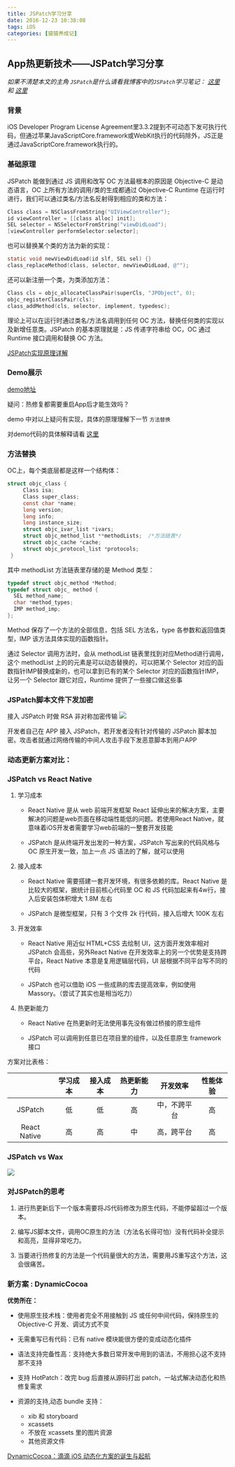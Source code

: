 ```yaml
---
title: JSPatch学习分享
date: 2016-12-23 10:38:08
tags: iOS
categories: [猿猿养成记]
---
```


## App热更新技术——JSPatch学习分享



 _如果不清楚本文的主角 `JSPatch`是什么请看我博客中的`JSPatch`学习笔记： [这里](/2016/12/19/JSPatch%E5%AD%A6%E4%B9%A0%E7%AC%94%E8%AE%B0-%E4%B8%80/index.html) 和 [这里](/2016/12/19/JSPatch%E5%AD%A6%E4%B9%A0%E7%AC%94%E8%AE%B0-%E4%BA%8C/index.html)_

### 背景


iOS Developer Program License Agreement里3.3.2提到不可动态下发可执行代码，但通过苹果JavaScriptCore.framework或WebKit执行的代码除外，JS正是通过JavaScriptCore.framework执行的。



### 基础原理



JSPatch 能做到通过 JS 调用和改写 OC 方法最根本的原因是 Objective-C 是动态语言，OC 上所有方法的调用/类的生成都通过 Objective-C Runtime 在运行时进行，我们可以通过类名/方法名反射得到相应的类和方法：

<!-- more -->

``` objectivec
Class class = NSClassFromString("UIViewController");
id viewController = [[class alloc] init];
SEL selector = NSSelectorFromString("viewDidLoad");
[viewController performSelector:selector];
```
也可以替换某个类的方法为新的实现：

``` objectivec
static void newViewDidLoad(id slf, SEL sel) {}
class_replaceMethod(class, selector, newViewDidLoad, @"");
```

还可以新注册一个类，为类添加方法：

``` objectivec
Class cls = objc_allocateClassPair(superCls, "JPObject", 0);
objc_registerClassPair(cls);
class_addMethod(cls, selector, implement, typedesc);
```
理论上可以在运行时通过类名/方法名调用到任何 OC 方法，替换任何类的实现以及新增任意类。JSPatch 的基本原理就是：JS 传递字符串给 OC，OC 通过 Runtime 接口调用和替换 OC 方法。

[JSPatch实现原理详解](https://github.com/bang590/JSPatch/wiki/JSPatch-%E5%AE%9E%E7%8E%B0%E5%8E%9F%E7%90%86%E8%AF%A6%E8%A7%A3)



### Demo展示



[demo地址](https://github.com/HuyangJake/JSPatchTestDemo)

疑问：热修复都需要重启App后才能生效吗？

demo 中对以上疑问有实现，具体的原理理解下一节  `方法替换`

对demo代码的具体解释请看 [这里](http://jake.gift/2016/12/19/JSPatch%E5%AD%A6%E4%B9%A0%E7%AC%94%E8%AE%B0-%E4%BA%8C/)


### 方法替换



OC上，每个类底层都是这样一个结构体：

``` objectivec
struct objc_class {  
     Class isa;  
     Class super_class;    
     const char *name;   
     long version;  
     long info;   
     long instance_size;  
     struct objc_ivar_list *ivars;  
     struct objc_method_list **methodLists;  /*方法链表*/  
     struct objc_cache *cache;  
     struct objc_protocol_list *protocols;     
 }
```

其中 methodList 方法链表里存储的是 Method 类型：

``` objectivec
typedef struct objc_method *Method;
typedef struct objc_ method {
  SEL method_name;
  char *method_types;
  IMP method_imp;
};
```

Method 保存了一个方法的全部信息，包括 SEL 方法名，type 各参数和返回值类型，IMP 该方法具体实现的函数指针。

通过 Selector 调用方法时，会从 methodList 链表里找到对应Method进行调用，这个 methodList 上的的元素是可以动态替换的，可以把某个 Selector 对应的函数指针IMP替换成新的，也可以拿到已有的某个 Selector 对应的函数指针IMP，让另一个 Selector 跟它对应，Runtime 提供了一些接口做这些事



### JSPatch脚本文件下发加密


接入 JSPatch 时做 RSA 非对称加密传输
![](http://upload-images.jianshu.io/upload_images/611240-14723080a9823ced.png?imageMogr2/auto-orient/strip%7CimageView2/2/w/1240)

开发者自己在 APP 接入 JSPatch，若开发者没有针对传输的 JSPatch 脚本加密。攻击者就通过网络传输的中间人攻击手段下发恶意脚本到用户APP



### 动态更新方案对比：



### JSPatch vs React Native


1. 学习成本

	 * React Native 是从 web 前端开发框架 React 延伸出来的解决方案，主要解决的问题是web页面在移动端性能低的问题。若使用React Native，就意味着iOS开发者需要学习web前端的一整套开发技能
	 
	 * JSPatch 是从终端开发出发的一种方案，JSPatch 写出来的代码风格与 OC 原生开发一致，加上一点 JS 语法的了解，就可以使用
2. 接入成本
	* React Native 需要搭建一套开发环境，有很多依赖的库。React Native 是比较大的框架，据统计目前核心代码里 OC 和 JS 代码加起来有4w行，接入后安装包体积增大 1.8M 左右
	
	* JSPatch 是微型框架，只有 3 个文件 2k 行代码，接入后增大 100K 左右
3. 开发效率
	* React Native 用近似 HTML+CSS 去绘制 UI，这方面开发效率相对 JSPatch 会高些，另外React Native 在开发效率上的另一个优势是支持跨平台，React Native 本意是复用逻辑层代码，UI 层根据不同平台写不同的代码
	
	* JSPatch 也可以借助 iOS 一些成熟的库去提高效率，例如使用 Massory。（尝试了其实也是相当吃力）
	
4. 热更新能力
	* React Native 在热更新时无法使用事先没有做过桥接的原生组件
	
	*  JSPatch 可以调用到任意已在项目里的组件，以及任意原生 framework 接口

方案对比表格：

||学习成本|接入成本|热更新能力|开发效率|性能体验|
|:---:|:-:|:-:|:-:|:-:|:-:|
|JSPatch|低|低|高|中，不跨平台|高|
|React Native|高|高|中|高，跨平台|高|

### JSPatch vs Wax

![](http://upload-images.jianshu.io/upload_images/611240-3d1af75ebfe7de01.jpg?imageMogr2/auto-orient/strip%7CimageView2/2/w/1240)


### 对JSPatch的思考



1. 进行热更新后下一个版本需要将JS代码修改为原生代码，不能停留超过一个版本。

2. 编写JS脚本文件，调用OC原生的方法（方法名长得可怕）没有代码补全提示和高亮，显得非常吃力。

3. 当要进行热修复的方法是一个代码量很大的方法，需要用JS重写这个方法，这会很痛苦。




### 新方案 : DynamicCocoa



__优势所在：__

* 使用原生技术栈：使用者完全不用接触到 JS 或任何中间代码，保持原生的 Objective-C 开发、调试方式不变

* 无需重写已有代码：已有 native 模块能很方便的变成动态化插件

* 语法支持完备性高：支持绝大多数日常开发中用到的语法，不用担心这不支持那不支持

* 支持 HotPatch：改完 bug 后直接从源码打出 patch，一站式解决动态化和热修复需求

* 资源的支持,动态 bundle 支持：
	* xib 和 storyboard
	* xcassets
	* 不放在 xcassets 里的图片资源
	* 其他资源文件


[DynamicCocoa：滴滴 iOS 动态化方案的诞生与起航](http://mp.weixin.qq.com/s/qRW_akbU3TSd0SxpF3iQmQ)

